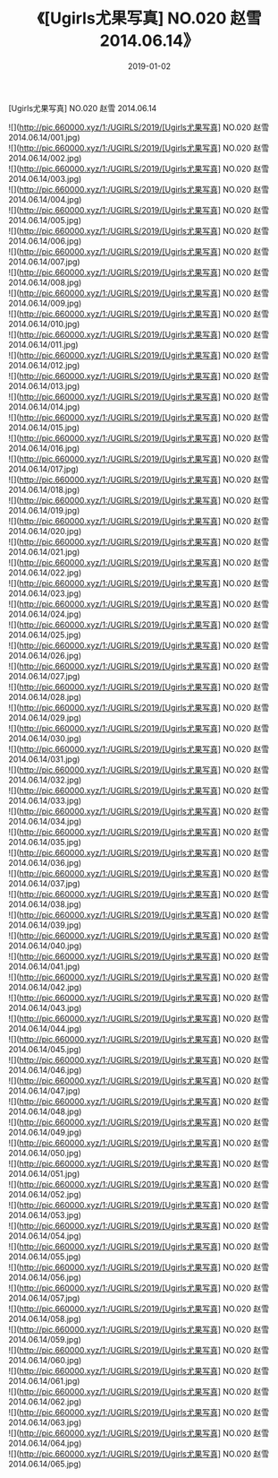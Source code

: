 ﻿---
layout: post
title:  《[Ugirls尤果写真] NO.020 赵雪 2014.06.14》
date:   2019-01-02
img: http://pic.660000.xyz/1:/UGIRLS/2019/[Ugirls尤果写真] NO.020 赵雪 2014.06.14/000.jpg
categories: [美女, 清纯, 唯美]
---

[Ugirls尤果写真] NO.020 赵雪 2014.06.14

 ![](http://pic.660000.xyz/1:/UGIRLS/2019/[Ugirls尤果写真] NO.020 赵雪 2014.06.14/001.jpg) <br>![](http://pic.660000.xyz/1:/UGIRLS/2019/[Ugirls尤果写真] NO.020 赵雪 2014.06.14/002.jpg) <br>![](http://pic.660000.xyz/1:/UGIRLS/2019/[Ugirls尤果写真] NO.020 赵雪 2014.06.14/003.jpg) <br>![](http://pic.660000.xyz/1:/UGIRLS/2019/[Ugirls尤果写真] NO.020 赵雪 2014.06.14/004.jpg) <br>![](http://pic.660000.xyz/1:/UGIRLS/2019/[Ugirls尤果写真] NO.020 赵雪 2014.06.14/005.jpg) <br>![](http://pic.660000.xyz/1:/UGIRLS/2019/[Ugirls尤果写真] NO.020 赵雪 2014.06.14/006.jpg) <br>![](http://pic.660000.xyz/1:/UGIRLS/2019/[Ugirls尤果写真] NO.020 赵雪 2014.06.14/007.jpg) <br>![](http://pic.660000.xyz/1:/UGIRLS/2019/[Ugirls尤果写真] NO.020 赵雪 2014.06.14/008.jpg) <br>![](http://pic.660000.xyz/1:/UGIRLS/2019/[Ugirls尤果写真] NO.020 赵雪 2014.06.14/009.jpg) <br>![](http://pic.660000.xyz/1:/UGIRLS/2019/[Ugirls尤果写真] NO.020 赵雪 2014.06.14/010.jpg) <br>![](http://pic.660000.xyz/1:/UGIRLS/2019/[Ugirls尤果写真] NO.020 赵雪 2014.06.14/011.jpg) <br>![](http://pic.660000.xyz/1:/UGIRLS/2019/[Ugirls尤果写真] NO.020 赵雪 2014.06.14/012.jpg) <br>![](http://pic.660000.xyz/1:/UGIRLS/2019/[Ugirls尤果写真] NO.020 赵雪 2014.06.14/013.jpg) <br>![](http://pic.660000.xyz/1:/UGIRLS/2019/[Ugirls尤果写真] NO.020 赵雪 2014.06.14/014.jpg) <br>![](http://pic.660000.xyz/1:/UGIRLS/2019/[Ugirls尤果写真] NO.020 赵雪 2014.06.14/015.jpg) <br>![](http://pic.660000.xyz/1:/UGIRLS/2019/[Ugirls尤果写真] NO.020 赵雪 2014.06.14/016.jpg) <br>![](http://pic.660000.xyz/1:/UGIRLS/2019/[Ugirls尤果写真] NO.020 赵雪 2014.06.14/017.jpg) <br>![](http://pic.660000.xyz/1:/UGIRLS/2019/[Ugirls尤果写真] NO.020 赵雪 2014.06.14/018.jpg) <br>![](http://pic.660000.xyz/1:/UGIRLS/2019/[Ugirls尤果写真] NO.020 赵雪 2014.06.14/019.jpg) <br>![](http://pic.660000.xyz/1:/UGIRLS/2019/[Ugirls尤果写真] NO.020 赵雪 2014.06.14/020.jpg) <br>![](http://pic.660000.xyz/1:/UGIRLS/2019/[Ugirls尤果写真] NO.020 赵雪 2014.06.14/021.jpg) <br>![](http://pic.660000.xyz/1:/UGIRLS/2019/[Ugirls尤果写真] NO.020 赵雪 2014.06.14/022.jpg) <br>![](http://pic.660000.xyz/1:/UGIRLS/2019/[Ugirls尤果写真] NO.020 赵雪 2014.06.14/023.jpg) <br>![](http://pic.660000.xyz/1:/UGIRLS/2019/[Ugirls尤果写真] NO.020 赵雪 2014.06.14/024.jpg) <br>![](http://pic.660000.xyz/1:/UGIRLS/2019/[Ugirls尤果写真] NO.020 赵雪 2014.06.14/025.jpg) <br>![](http://pic.660000.xyz/1:/UGIRLS/2019/[Ugirls尤果写真] NO.020 赵雪 2014.06.14/026.jpg) <br>![](http://pic.660000.xyz/1:/UGIRLS/2019/[Ugirls尤果写真] NO.020 赵雪 2014.06.14/027.jpg) <br>![](http://pic.660000.xyz/1:/UGIRLS/2019/[Ugirls尤果写真] NO.020 赵雪 2014.06.14/028.jpg) <br>![](http://pic.660000.xyz/1:/UGIRLS/2019/[Ugirls尤果写真] NO.020 赵雪 2014.06.14/029.jpg) <br>![](http://pic.660000.xyz/1:/UGIRLS/2019/[Ugirls尤果写真] NO.020 赵雪 2014.06.14/030.jpg) <br>![](http://pic.660000.xyz/1:/UGIRLS/2019/[Ugirls尤果写真] NO.020 赵雪 2014.06.14/031.jpg) <br>![](http://pic.660000.xyz/1:/UGIRLS/2019/[Ugirls尤果写真] NO.020 赵雪 2014.06.14/032.jpg) <br>![](http://pic.660000.xyz/1:/UGIRLS/2019/[Ugirls尤果写真] NO.020 赵雪 2014.06.14/033.jpg) <br>![](http://pic.660000.xyz/1:/UGIRLS/2019/[Ugirls尤果写真] NO.020 赵雪 2014.06.14/034.jpg) <br>![](http://pic.660000.xyz/1:/UGIRLS/2019/[Ugirls尤果写真] NO.020 赵雪 2014.06.14/035.jpg) <br>![](http://pic.660000.xyz/1:/UGIRLS/2019/[Ugirls尤果写真] NO.020 赵雪 2014.06.14/036.jpg) <br>![](http://pic.660000.xyz/1:/UGIRLS/2019/[Ugirls尤果写真] NO.020 赵雪 2014.06.14/037.jpg) <br>![](http://pic.660000.xyz/1:/UGIRLS/2019/[Ugirls尤果写真] NO.020 赵雪 2014.06.14/038.jpg) <br>![](http://pic.660000.xyz/1:/UGIRLS/2019/[Ugirls尤果写真] NO.020 赵雪 2014.06.14/039.jpg) <br>![](http://pic.660000.xyz/1:/UGIRLS/2019/[Ugirls尤果写真] NO.020 赵雪 2014.06.14/040.jpg) <br>![](http://pic.660000.xyz/1:/UGIRLS/2019/[Ugirls尤果写真] NO.020 赵雪 2014.06.14/041.jpg) <br>![](http://pic.660000.xyz/1:/UGIRLS/2019/[Ugirls尤果写真] NO.020 赵雪 2014.06.14/042.jpg) <br>![](http://pic.660000.xyz/1:/UGIRLS/2019/[Ugirls尤果写真] NO.020 赵雪 2014.06.14/043.jpg) <br>![](http://pic.660000.xyz/1:/UGIRLS/2019/[Ugirls尤果写真] NO.020 赵雪 2014.06.14/044.jpg) <br>![](http://pic.660000.xyz/1:/UGIRLS/2019/[Ugirls尤果写真] NO.020 赵雪 2014.06.14/045.jpg) <br>![](http://pic.660000.xyz/1:/UGIRLS/2019/[Ugirls尤果写真] NO.020 赵雪 2014.06.14/046.jpg) <br>![](http://pic.660000.xyz/1:/UGIRLS/2019/[Ugirls尤果写真] NO.020 赵雪 2014.06.14/047.jpg) <br>![](http://pic.660000.xyz/1:/UGIRLS/2019/[Ugirls尤果写真] NO.020 赵雪 2014.06.14/048.jpg) <br>![](http://pic.660000.xyz/1:/UGIRLS/2019/[Ugirls尤果写真] NO.020 赵雪 2014.06.14/049.jpg) <br>![](http://pic.660000.xyz/1:/UGIRLS/2019/[Ugirls尤果写真] NO.020 赵雪 2014.06.14/050.jpg) <br>![](http://pic.660000.xyz/1:/UGIRLS/2019/[Ugirls尤果写真] NO.020 赵雪 2014.06.14/051.jpg) <br>![](http://pic.660000.xyz/1:/UGIRLS/2019/[Ugirls尤果写真] NO.020 赵雪 2014.06.14/052.jpg) <br>![](http://pic.660000.xyz/1:/UGIRLS/2019/[Ugirls尤果写真] NO.020 赵雪 2014.06.14/053.jpg) <br>![](http://pic.660000.xyz/1:/UGIRLS/2019/[Ugirls尤果写真] NO.020 赵雪 2014.06.14/054.jpg) <br>![](http://pic.660000.xyz/1:/UGIRLS/2019/[Ugirls尤果写真] NO.020 赵雪 2014.06.14/055.jpg) <br>![](http://pic.660000.xyz/1:/UGIRLS/2019/[Ugirls尤果写真] NO.020 赵雪 2014.06.14/056.jpg) <br>![](http://pic.660000.xyz/1:/UGIRLS/2019/[Ugirls尤果写真] NO.020 赵雪 2014.06.14/057.jpg) <br>![](http://pic.660000.xyz/1:/UGIRLS/2019/[Ugirls尤果写真] NO.020 赵雪 2014.06.14/058.jpg) <br>![](http://pic.660000.xyz/1:/UGIRLS/2019/[Ugirls尤果写真] NO.020 赵雪 2014.06.14/059.jpg) <br>![](http://pic.660000.xyz/1:/UGIRLS/2019/[Ugirls尤果写真] NO.020 赵雪 2014.06.14/060.jpg) <br>![](http://pic.660000.xyz/1:/UGIRLS/2019/[Ugirls尤果写真] NO.020 赵雪 2014.06.14/061.jpg) <br>![](http://pic.660000.xyz/1:/UGIRLS/2019/[Ugirls尤果写真] NO.020 赵雪 2014.06.14/062.jpg) <br>![](http://pic.660000.xyz/1:/UGIRLS/2019/[Ugirls尤果写真] NO.020 赵雪 2014.06.14/063.jpg) <br>![](http://pic.660000.xyz/1:/UGIRLS/2019/[Ugirls尤果写真] NO.020 赵雪 2014.06.14/064.jpg) <br>![](http://pic.660000.xyz/1:/UGIRLS/2019/[Ugirls尤果写真] NO.020 赵雪 2014.06.14/065.jpg) <br>